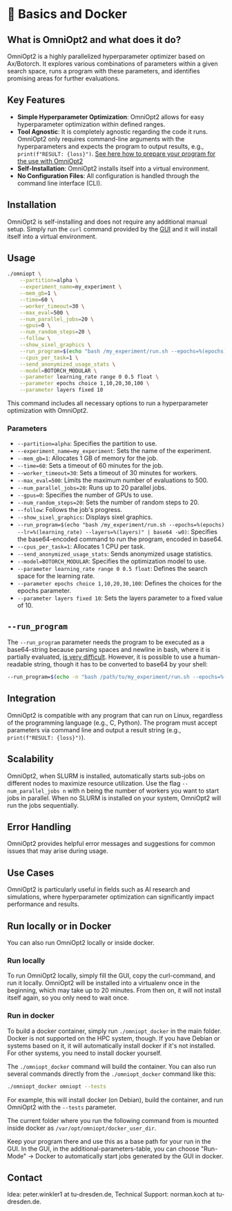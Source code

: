 # <span class='invert_in_dark_mode'>🐳</span> Basics and Docker

<!-- How to use OmniOpt locally, on HPC-Systems or in Docker -->

<!-- Category: Preparations, Basics and Setup -->

<div id="toc"></div>

## What is OmniOpt2 and what does it do?

OmniOpt2 is a highly parallelized hyperparameter optimizer based on Ax/Botorch. It explores various combinations of parameters within a given search space, runs a program with these parameters, and identifies promising areas for further evaluations.

## Key Features

- **Simple Hyperparameter Optimization**: OmniOpt2 allows for easy hyperparameter optimization within defined ranges.
- **Tool Agnostic**: It is completely agnostic regarding the code it runs. OmniOpt2 only requires command-line arguments with the hyperparameters and expects the program to output results, e.g., `print(f"RESULT: {loss}")`. [See here how to prepare your program for the use with OmniOpt2](tutorials?tutorial=run_sh)
- **Self-Installation**: OmniOpt2 installs itself into a virtual environment.
- **No Configuration Files**: All configuration is handled through the command line interface (CLI).

## Installation

OmniOpt2 is self-installing and does not require any additional manual setup. Simply run the `curl` command provided by the [GUI](index) and it will install itself into a virtual environment.

## Usage

```bash
./omniopt \
	--partition=alpha \
	--experiment_name=my_experiment \
	--mem_gb=1 \
	--time=60 \
	--worker_timeout=30 \
	--max_eval=500 \
	--num_parallel_jobs=20 \
	--gpus=0 \
	--num_random_steps=20 \
	--follow \
	--show_sixel_graphics \
	--run_program=$(echo "bash /my_experiment/run.sh --epochs=%(epochs) --learning_rate=%(learning_rate) --layers=%(layers)" | base64 -w0) \
	--cpus_per_task=1 \
	--send_anonymized_usage_stats \
	--model=BOTORCH_MODULAR \
	--parameter learning_rate range 0 0.5 float \
	--parameter epochs choice 1,10,20,30,100 \
	--parameter layers fixed 10
```

This command includes all necessary options to run a hyperparameter optimization with OmniOpt2.

### Parameters

- `--partition=alpha`: Specifies the partition to use.
- `--experiment_name=my_experiment`: Sets the name of the experiment.
- `--mem_gb=1`: Allocates 1 GB of memory for the job.
- `--time=60`: Sets a timeout of 60 minutes for the job.
- `--worker_timeout=30`: Sets a timeout of 30 minutes for workers.
- `--max_eval=500`: Limits the maximum number of evaluations to 500.
- `--num_parallel_jobs=20`: Runs up to 20 parallel jobs.
- `--gpus=0`: Specifies the number of GPUs to use.
- `--num_random_steps=20`: Sets the number of random steps to 20.
- `--follow`: Follows the job's progress.
- `--show_sixel_graphics`: Displays sixel graphics.
- `--run_program=$(echo "bash /my_experiment/run.sh --epochs=%(epochs) --lr=%(learning_rate) --layers=%(layers)" | base64 -w0)`: Specifies the base64-encoded command to run the program, encoded in base64.
- `--cpus_per_task=1`: Allocates 1 CPU per task.
- `--send_anonymized_usage_stats`: Sends anonymized usage statistics.
- `--model=BOTORCH_MODULAR`: Specifies the optimization model to use.
- `--parameter learning_rate range 0 0.5 float`: Defines the search space for the learning rate.
- `--parameter epochs choice 1,10,20,30,100`: Defines the choices for the epochs parameter.
- `--parameter layers fixed 10`: Sets the layers parameter to a fixed value of 10.

## `--run_program`

The `--run_program` parameter needs the program to be executed as a base64-string because parsing spaces and newline in bash, where it is partially evaluated, [is very difficult](https://en.wikipedia.org/wiki/Delimiter#Delimiter_collision). However, it is possible to use a human-readable string, though it has to be converted to base64 by your shell:

```bash
--run_program=$(echo -n "bash /path/to/my_experiment/run.sh --epochs=%(epochs) --learning_rate=%(learning_rate) --layers=%(layers)" | base64 -w 0)
```

## Integration

OmniOpt2 is compatible with any program that can run on Linux, regardless of the programming language (e.g., C, Python). The program must accept parameters via command line and output a result string (e.g., `print(f"RESULT: {loss}")`).

## Scalability

OmniOpt2, when SLURM is installed, automatically starts sub-jobs on different nodes to maximize resource utilization. Use the flag `--num_parallel_jobs n` with n being the number of workers you want to start jobs in parallel. When no SLURM is installed on your system, OmniOpt2 will run the jobs sequentially.

## Error Handling

OmniOpt2 provides helpful error messages and suggestions for common issues that may arise during usage.

## Use Cases

OmniOpt2 is particularly useful in fields such as AI research and simulations, where hyperparameter optimization can significantly impact performance and results.

## Run locally or in Docker

You can also run OmniOpt2 locally or inside docker.

### Run locally

To run OmniOpt2 locally, simply fill the GUI, copy the curl-command, and run it locally. OmniOpt2 will be installed into a virtualenv once in the beginning, which may take up to 20 minutes. From then on, it will not install itself again, so you only need to wait once.

### Run in docker

To build a docker container, simply run `./omniopt_docker` in the main folder. Docker is not supported on the HPC system, though. If you have Debian or systems based on it, it will automatically install docker if it's not installed. For other systems, you need to install docker yourself.

The `./omniopt_docker` command will build the container. You can also run several commands directly from the `./omniopt_docker` command like this:

```bash
./omniopt_docker omniopt --tests
```

For example, this will install docker (on Debian), build the container, and run OmniOpt2 with the `--tests` parameter.

The current folder where you run the following command from is mounted inside docker as `/var/opt/omniopt/docker_user_dir`.

Keep your program there and use this as a base path for your run in the GUI. In the GUI, in the additional-parameters-table, you can choose "Run-Mode" → Docker to automatically start jobs generated by the GUI in docker.

## Contact

Idea: peter.winkler1 at tu-dresden.de, Technical Support: norman.koch at tu-dresden.de.
